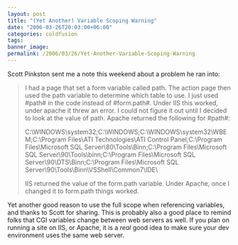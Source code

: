 ```yaml
---
layout: post
title: "(Yet Another) Variable Scoping Warning"
date: "2006-03-26T20:03:00+06:00"
categories: coldfusion 
tags: 
banner_image: 
permalink: /2006/03/26/Yet-Another-Variable-Scoping-Warning
---
```


Scott Pinkston sent me a note this weekend about a problem he ran into:

<blockquote>
I had a page that set a form variable called path.  The action page then used the path variable to determine which table to use.  I just used #path# in the code instead of #form.path#.  Under IIS this worked, under apache it threw an error.  I could not figure it out until I decided to look at the value of path.  Apache returned the following for #path#:

C:\WINDOWS\system32;C:\WINDOWS;C:\WINDOWS\system32\WBEM;C:\Program Files\ATI Technologies\ATI Control Panel;C:\Program Files\Microsoft SQL Server\80\Tools\Binn\;C:\Program Files\Microsoft SQL Server\90\Tools\binn\;C:\Program Files\Microsoft SQL Server\90\DTS\Binn\;C:\Program Files\Microsoft SQL Server\90\Tools\Binn\VSShell\Common7\IDE\

IIS returned the value of the form.path variable.  Under Apache, once I changed it to form.path things worked.
</blockquote>

Yet another good reason to use the full scope when referencing variables, and thanks to Scott for sharing. This is probably also a good place to remind folks that CGI variables change between web servers as well. If you plan on running a site on IIS, or Apache, it is a <i>real</i> good idea to make sure your dev environment uses the same web server.